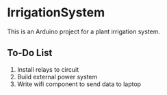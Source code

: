 # IrrigationSystem
This is an Arduino project for a plant irrigation system.
## To-Do List
1. Install relays to circuit
2. Build external power system
3. Write wifi component to send data to laptop
